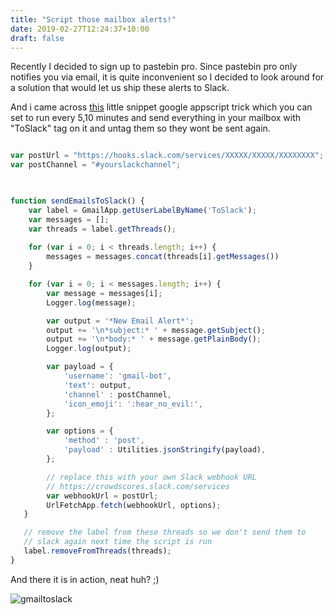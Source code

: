 ```yaml
---
title: "Script those mailbox alerts!"
date: 2019-02-27T12:24:37+10:00
draft: false
---
```


Recently I decided to sign up to pastebin pro. Since pastebin pro only notifies you via email, it is quite inconvenient so I decided to look around for a solution that would let us ship these alerts to Slack.

And i came across [this](https://gist.github.com/andrewmwilson/5cab8367dc63d87d9aa5) little snippet google appscript trick which you can set to run every 5,10 minutes and send everything in your mailbox with "ToSlack" tag on it and untag them so they wont be sent again. 


```javascript

var postUrl = "https://hooks.slack.com/services/XXXXX/XXXXX/XXXXXXXX";
var postChannel = "#yourslackchannel";
  


function sendEmailsToSlack() {
    var label = GmailApp.getUserLabelByName('ToSlack');
    var messages = [];
    var threads = label.getThreads();
  
    for (var i = 0; i < threads.length; i++) {
        messages = messages.concat(threads[i].getMessages())
    }

    for (var i = 0; i < messages.length; i++) {
        var message = messages[i];
        Logger.log(message);

        var output = '*New Email Alert*';
        output += '\n*subject:* ' + message.getSubject();
        output += '\n*body:* ' + message.getPlainBody();
        Logger.log(output);

        var payload = {
            'username': 'gmail-bot',
            'text': output,
            'channel' : postChannel,
            'icon_emoji': ':hear_no_evil:',
        };

        var options = {
            'method' : 'post',
            'payload' : Utilities.jsonStringify(payload),
        };

        // replace this with your own Slack webhook URL
        // https://crowdscores.slack.com/services
        var webhookUrl = postUrl;
        UrlFetchApp.fetch(webhookUrl, options);
   }

   // remove the label from these threads so we don't send them to
   // slack again next time the script is run
   label.removeFromThreads(threads);
}

```

And there it is in action, neat huh? ;)


![gmailtoslack](/static/gmailtoslack.png)